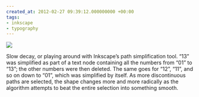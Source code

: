 ```yaml
---
created_at: 2012-02-27 09:39:12.000000000 +00:00
tags:
- inkscape
- typography
---
```


![](/blog/media/tumblr_m01phcnEJ41qim2zwo1_500.png)

Slow decay, or playing around with Inkscape’s path simplification tool.
“13” was simplified as part of a text node containing all the numbers
from “01” to “13”; the other numbers were then deleted. The same goes
for “12”, “11”, and so on down to “01”, which was simplified by itself.
As more discontinuous paths are selected, the shape changes more and
more radically as the algorithm attempts to beat the entire selection
into something smooth.
